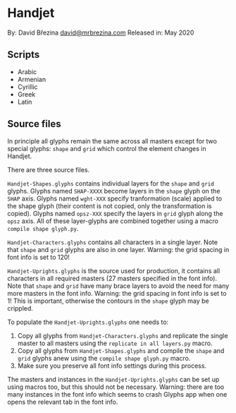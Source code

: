 # Handjet

By: David Březina <david@mrbrezina.com>
Released in: May 2020

## Scripts

- Arabic
- Armenian
- Cyrillic
- Greek
- Latin

## Source files

In principle all glyphs remain the same across all masters except for two special glyphs: `shape` and `grid` which control the element changes in Handjet.

There are three source files.

`Handjet-Shapes.glyphs` contains individual layers for the `shape` and `grid` glyphs. Glyphs named `SHAP-XXXX` become layers in the `shape` glyph on the `SHAP` axis. Glyphs named `wght-XXX` specify tranformation (scale) applied to the shape glyph (their content is not copied, only the transformation is copied). Glyphs named `opsz-XXX` specify the layers in `grid` glyph along the `opsz` axis. All of these layer-glyphs are combined together using a macro `compile shape glyph.py`.

`Handjet-Characters.glyphs` contains all characters in a single layer. Note that `shape` and `grid` glyphs are also in one layer. Warning: the grid spacing in font info is set to 120!

`Handjet-Uprights.glyphs` is the source used for production, it contains all characters in all required masters (27 masters specified in the font info). Note that `shape` and `grid` have many brace layers to avoid the need for many more masters in the font info. Warning: the grid spacing in font info is set to 1! This is important, otherwise the contours in the `shape` glyph may be crippled.

To populate the `Handjet-Uprights.glyphs` one needs to:

1. Copy all glyphs from `Handjet-Characters.glyphs` and replicate the single master to all masters using the `replicate in all layers.py` macro.
2. Copy all glyphs from `Handjet-Shapes.glyphs` and compile the `shape` and `grid` glyphs anew using the `compile shape glyph.py` macro.
3. Make sure you preserve all font info settings during this process.

The masters and instances in the `Handjet-Uprights.glyphs` can be set up using macros too, but this should not be necessary. Warning: there are too many instances in the font info which seems to crash Glyphs app when one opens the relevant tab in the font info.

